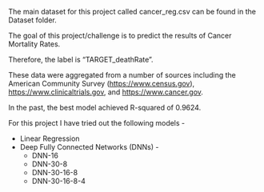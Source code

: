 The main dataset for this project called cancer_reg.csv can be found in the Dataset folder.  

The goal of this project/challenge is to predict the results of Cancer Mortality Rates.  

Therefore, the label is “TARGET_deathRate”.  

These data were aggregated from a number of sources including the American Community Survey (https://www.census.gov), https://www.clinicaltrials.gov, and https://www.cancer.gov.  

In the past, the best model achieved R-squared of 0.9624.  

For this project I have tried out the following models -  

* Linear Regression
* Deep Fully Connected Networks (DNNs) -
  * DNN-16
  * DNN-30-8
  * DNN-30-16-8
  * DNN-30-16-8-4


